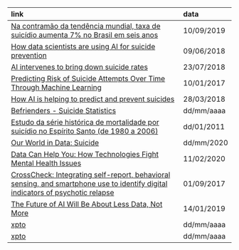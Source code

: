 link | data
:--|:--
[Na contramão da tendência mundial, taxa de suicídio aumenta 7% no Brasil em seis anos](https://g1.globo.com/ciencia-e-saude/noticia/2019/09/10/na-contramao-da-tendencia-mundial-taxa-de-suicidio-aumenta-7percent-no-brasil-em-seis-anos.ghtml) | 10/09/2019
[How data scientists are using AI for suicide prevention](https://www.vox.com/science-and-health/2018/6/8/17441452/suicide-prevention-anthony-bourdain-crisis-text-line-data-science) | 09/06/2018
[AI intervenes to bring down suicide rates](https://hackernoon.com/ai-intervenes-to-bring-down-suicide-rates-33b771c098c8) | 23/07/2018
[Predicting Risk of Suicide Attempts Over Time Through Machine Learning](https://static1.squarespace.com/static/54de6056e4b0409b0654ceb4/t/59809fc2c534a5a9d7879cb0/1501601732516/Walsh%2C+Ribeiro%2C+%26+Franklin%2C+proof+version+%28ML+and+sui+attempt+prediction%29.pdf) | 10/01/2017
[How AI is helping to predict and prevent suicides](https://phys.org/news/2018-03-ai-suicides.html) | 28/03/2018
[Befrienders - Suicide Statistics](https://www.befrienders.org/suicide-statistics) | dd/mm/aaaa
[Estudo da série histórica de mortalidade por suicídio no Espírito Santo (de 1980 a 2006)](http://www.scielo.br/scielo.php?script=sci_arttext&pid=S0047-20852011000300001) | dd/01/2011
[Our World in Data: Suicide](https://ourworldindata.org/suicide) | dd/mm/2020
[Data Can Help You: How Technologies Fight Mental Health Issues](https://hackernoon.com/data-can-help-you-how-technologies-fight-mental-health-issues-373i36z4) |  11/02/2020
[CrossCheck: Integrating self-report, behavioral sensing, and smartphone use to identify digital indicators of psychotic relapse](https://www.ncbi.nlm.nih.gov/pmc/articles/PMC5593755/) | 01/09/2017
[The Future of AI Will Be About Less Data, Not More](https://hbr.org/2019/01/the-future-of-ai-will-be-about-less-data-not-more) | 14/01/2019
[xpto]() | dd/mm/aaaa
[xpto]() | dd/mm/aaaa
